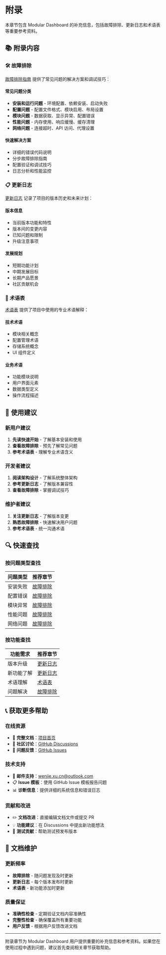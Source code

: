 # 附录

本章节包含 Modular Dashboard 的补充信息，包括故障排除、更新日志和术语表等重要参考资料。

## 📚 附录内容

### 🛠️ 故障排除
[故障排除指南](troubleshooting.md) 提供了常见问题的解决方案和调试技巧：

#### 常见问题分类
- **安装和运行问题** - 环境配置、依赖安装、启动失败
- **配置问题** - 配置文件格式、模块启用、布局设置
- **模块问题** - 数据获取、显示异常、配置错误
- **性能问题** - 内存使用、响应缓慢、缓存清理
- **网络问题** - 连接超时、API 访问、代理设置

#### 快速解决方案
- 详细的错误代码说明
- 分步故障排除指南
- 配置验证和调试技巧
- 日志分析和性能监控

### 📋 更新日志
[更新日志](changelog.md) 记录了项目的版本历史和未来计划：

#### 版本信息
- 当前版本功能和特性
- 版本间的变更内容
- 已知问题和限制
- 升级注意事项

#### 发展规划
- 短期功能计划
- 中期发展目标
- 长期产品愿景
- 社区贡献机会

### 📖 术语表
[术语表](glossary.md) 提供了项目中使用的专业术语解释：

#### 技术术语
- 模块相关概念
- 配置管理术语
- 存储系统概念
- UI 组件定义

#### 业务术语
- 功能模块说明
- 用户界面元素
- 数据类型定义
- 操作流程描述

## 🎯 使用建议

### 新用户建议
1. **先读快速开始** - 了解基本安装和使用
2. **查看故障排除** - 预先了解常见问题
3. **参考术语表** - 理解专业术语含义

### 开发者建议
1. **阅读架构设计** - 了解系统整体架构
2. **参考更新日志** - 了解版本兼容性
3. **查看故障排除** - 掌握调试技巧

### 维护者建议
1. **关注更新日志** - 了解版本变更
2. **熟悉故障排除** - 快速解决用户问题
3. **参考术语表** - 统一沟通术语

## 🔍 快速查找

### 按问题类型查找
| 问题类型 | 推荐章节 |
|---------|---------|
| 安装失败 | [故障排除](troubleshooting.md#安装和运行问题) |
| 配置错误 | [故障排除](troubleshooting.md#配置问题) |
| 模块异常 | [故障排除](troubleshooting.md#模块问题) |
| 性能问题 | [故障排除](troubleshooting.md#性能问题) |
| 网络问题 | [故障排除](troubleshooting.md#网络问题) |

### 按功能查找
| 功能需求 | 推荐章节 |
|---------|---------|
| 版本升级 | [更新日志](changelog.md#更新建议) |
| 新功能了解 | [更新日志](changelog.md#计划中的功能) |
| 术语理解 | [术语表](glossary.md) |
| 问题解决 | [故障排除](troubleshooting.md) |

## 📞 获取更多帮助

### 在线资源
- 📖 **完整文档**：[项目首页](../index.md)
- 💬 **社区讨论**：[GitHub Discussions](https://github.com/WayneXuCN/ModularDashboard/discussions)
- 🐛 **问题反馈**：[GitHub Issues](https://github.com/WayneXuCN/ModularDashboard/issues)

### 技术支持
- 📧 **邮件支持**：[wenjie.xu.cn@outlook.com](mailto:wenjie.xu.cn@outlook.com)
- 📋 **Issue 模板**：使用 GitHub Issue 模板报告问题
- 📊 **诊断信息**：提供详细的系统信息和错误日志

### 贡献和改进
- ✏️ **文档改进**：直接编辑文档文件或提交 PR
- 💡 **功能建议**：在 Discussions 中提出新功能想法
- 🧪 **测试贡献**：帮助测试预发布版本

## 📝 文档维护

### 更新频率
- **故障排除** - 随问题发现及时更新
- **更新日志** - 每个版本发布时更新
- **术语表** - 新功能添加时更新

### 质量保证
- **准确性检查** - 定期验证文档内容准确性
- **完整性检查** - 确保覆盖所有重要功能
- **用户反馈** - 根据用户反馈改进文档

---

附录章节为 Modular Dashboard 用户提供重要的补充信息和参考资料。如果您在使用过程中遇到问题，建议首先查阅相关章节获取帮助。